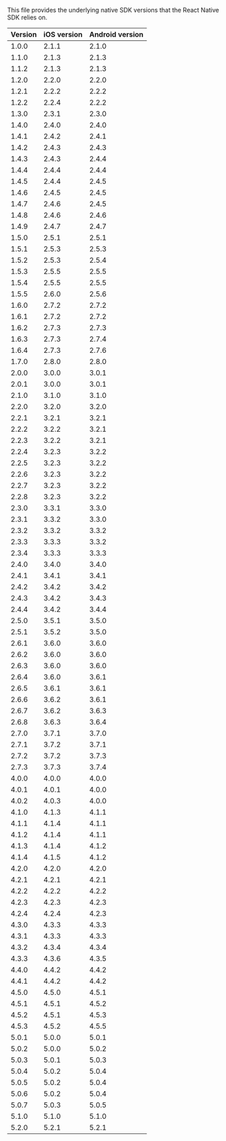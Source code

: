 This file provides the underlying native SDK versions that the React Native SDK relies on.

| Version    | iOS version | Android version |
|------------|-------------|-----------------|
| 1.0.0      | 2.1.1       | 2.1.0           |
| 1.1.0      | 2.1.3       | 2.1.3           |
| 1.1.2      | 2.1.3       | 2.1.3           |
| 1.2.0      | 2.2.0       | 2.2.0           |
| 1.2.1      | 2.2.2       | 2.2.2           |
| 1.2.2      | 2.2.4       | 2.2.2           |
| 1.3.0      | 2.3.1       | 2.3.0           |
| 1.4.0      | 2.4.0       | 2.4.0           |
| 1.4.1      | 2.4.2       | 2.4.1           |
| 1.4.2      | 2.4.3       | 2.4.3           |
| 1.4.3      | 2.4.3       | 2.4.4           |
| 1.4.4      | 2.4.4       | 2.4.4           |
| 1.4.5      | 2.4.4       | 2.4.5           |
| 1.4.6      | 2.4.5       | 2.4.5           |
| 1.4.7      | 2.4.6       | 2.4.5           |
| 1.4.8      | 2.4.6       | 2.4.6           |
| 1.4.9      | 2.4.7       | 2.4.7           |
| 1.5.0      | 2.5.1       | 2.5.1           |
| 1.5.1      | 2.5.3       | 2.5.3           |
| 1.5.2      | 2.5.3       | 2.5.4           |
| 1.5.3      | 2.5.5       | 2.5.5           |
| 1.5.4      | 2.5.5       | 2.5.5           |
| 1.5.5      | 2.6.0       | 2.5.6           |
| 1.6.0      | 2.7.2       | 2.7.2           |
| 1.6.1      | 2.7.2       | 2.7.2           |
| 1.6.2      | 2.7.3       | 2.7.3           |
| 1.6.3      | 2.7.3       | 2.7.4           |
| 1.6.4      | 2.7.3       | 2.7.6           |
| 1.7.0      | 2.8.0       | 2.8.0           |
| 2.0.0      | 3.0.0       | 3.0.1           |
| 2.0.1      | 3.0.0       | 3.0.1           |
| 2.1.0      | 3.1.0       | 3.1.0           |
| 2.2.0      | 3.2.0       | 3.2.0           |
| 2.2.1      | 3.2.1       | 3.2.1           |
| 2.2.2      | 3.2.2       | 3.2.1           |
| 2.2.3      | 3.2.2       | 3.2.1           |
| 2.2.4      | 3.2.3       | 3.2.2           |
| 2.2.5      | 3.2.3       | 3.2.2           |
| 2.2.6      | 3.2.3       | 3.2.2           |
| 2.2.7      | 3.2.3       | 3.2.2           |
| 2.2.8      | 3.2.3       | 3.2.2           |
| 2.3.0      | 3.3.1       | 3.3.0           |
| 2.3.1      | 3.3.2       | 3.3.0           |
| 2.3.2      | 3.3.2       | 3.3.2           |
| 2.3.3      | 3.3.3       | 3.3.2           |
| 2.3.4      | 3.3.3       | 3.3.3           |
| 2.4.0      | 3.4.0       | 3.4.0           |
| 2.4.1      | 3.4.1       | 3.4.1           |
| 2.4.2      | 3.4.2       | 3.4.2           |
| 2.4.3      | 3.4.2       | 3.4.3           |
| 2.4.4      | 3.4.2       | 3.4.4           |
| 2.5.0      | 3.5.1       | 3.5.0           |
| 2.5.1      | 3.5.2       | 3.5.0           |
| 2.6.1      | 3.6.0       | 3.6.0           |
| 2.6.2      | 3.6.0       | 3.6.0           |
| 2.6.3      | 3.6.0       | 3.6.0           |
| 2.6.4      | 3.6.0       | 3.6.1           |
| 2.6.5      | 3.6.1       | 3.6.1           |
| 2.6.6      | 3.6.2       | 3.6.1           |
| 2.6.7      | 3.6.2       | 3.6.3           |
| 2.6.8      | 3.6.3       | 3.6.4           |
| 2.7.0      | 3.7.1       | 3.7.0           |
| 2.7.1      | 3.7.2       | 3.7.1           |
| 2.7.2      | 3.7.2       | 3.7.3           |
| 2.7.3      | 3.7.3       | 3.7.4           |
| 4.0.0      | 4.0.0       | 4.0.0           |
| 4.0.1      | 4.0.1       | 4.0.0           |
| 4.0.2      | 4.0.3       | 4.0.0           |
| 4.1.0      | 4.1.3       | 4.1.1           |
| 4.1.1      | 4.1.4       | 4.1.1           |
| 4.1.2      | 4.1.4       | 4.1.1           |
| 4.1.3      | 4.1.4       | 4.1.2           |
| 4.1.4      | 4.1.5       | 4.1.2           |
| 4.2.0      | 4.2.0       | 4.2.0           |
| 4.2.1      | 4.2.1       | 4.2.1           |
| 4.2.2      | 4.2.2       | 4.2.2           |
| 4.2.3      | 4.2.3       | 4.2.3           |
| 4.2.4      | 4.2.4       | 4.2.3           |
| 4.3.0      | 4.3.3       | 4.3.3           |
| 4.3.1      | 4.3.3       | 4.3.3           |
| 4.3.2      | 4.3.4       | 4.3.4           |
| 4.3.3      | 4.3.6       | 4.3.5           |
| 4.4.0      | 4.4.2       | 4.4.2           |
| 4.4.1      | 4.4.2       | 4.4.2           |
| 4.5.0      | 4.5.0       | 4.5.1           |
| 4.5.1      | 4.5.1       | 4.5.2           |
| 4.5.2      | 4.5.1       | 4.5.3           |
| 4.5.3      | 4.5.2       | 4.5.5           |
| 5.0.1      | 5.0.0       | 5.0.1           |
| 5.0.2      | 5.0.0       | 5.0.2           |
| 5.0.3      | 5.0.1       | 5.0.3           |
| 5.0.4      | 5.0.2       | 5.0.4           |
| 5.0.5      | 5.0.2       | 5.0.4           |
| 5.0.6      | 5.0.2       | 5.0.4           |
| 5.0.7      | 5.0.3       | 5.0.5           |
| 5.1.0      | 5.1.0       | 5.1.0           |
| 5.2.0      | 5.2.1       | 5.2.1           |